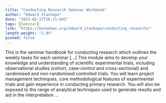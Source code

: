 ```yaml
---
title: "Conducting Research Seminar Workbook"
author: "Edward Stanhope"
date: "2023-02-27T16:11:04Z"
tags: [Seminar]
link: "https://bookdown.org/edward_stanhope/conducting_research/"
length_weight: "2.9%"
pinned: false
---
```


This is the seminar handbook for conducting research which outlines the weekly tasks for each seminar [...] This module aims to develop your knowledge and understanding of scientific experimental trials, including observational studies (cohort, case-control and cross-sectional) and randomised and non-randomised controlled trials. You will learn project management techniques, core methodological features of experimental trials and gain experience in conducting primary research. You will also be exposed to the range of analytical techniques used to generate results and aid in the interpretation  ...
